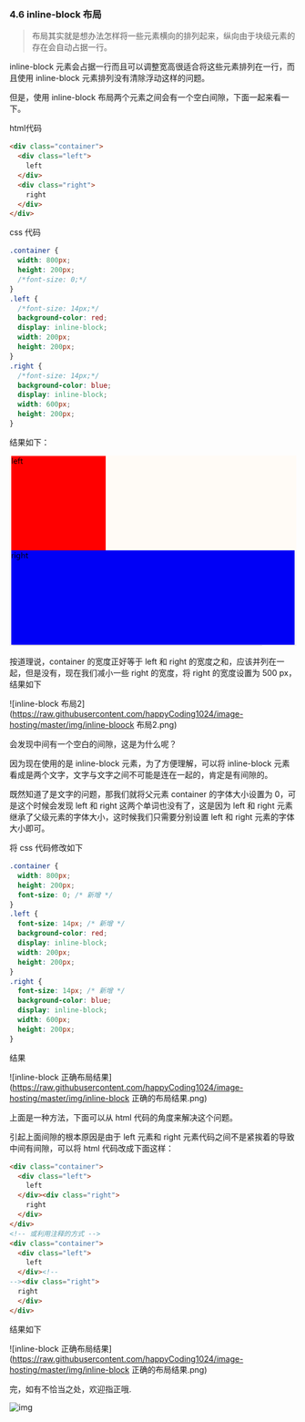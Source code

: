 ### 4.6 inline-block 布局

> 布局其实就是想办法怎样将一些元素横向的排列起来，纵向由于块级元素的存在会自动占据一行。

inline-block 元素会占据一行而且可以调整宽高很适合将这些元素排列在一行，而且使用 inline-block 元素排列没有清除浮动这样的问题。

但是，使用 inline-block 布局两个元素之间会有一个空白间隙，下面一起来看一下。

html代码

```html
<div class="container">
  <div class="left">
    left
  </div>
  <div class="right">
    right
  </div>
</div>
```

css 代码

```css
.container {
  width: 800px;
  height: 200px;
  /*font-size: 0;*/
}
.left {
  /*font-size: 14px;*/
  background-color: red;
  display: inline-block;
  width: 200px;
  height: 200px;
}
.right {
  /*font-size: 14px;*/
  background-color: blue;
  display: inline-block;
  width: 600px;
  height: 200px;
}
```

结果如下：

![inline-block 布局1](https://raw.githubusercontent.com/happyCoding1024/image-hosting/master/img/inline-block布局1.png)

按道理说，container 的宽度正好等于 left 和 right 的宽度之和，应该并列在一起，但是没有，现在我们减小一些 right 的宽度，将 right 的宽度设置为 500 px，结果如下

![inline-block 布局2](https://raw.githubusercontent.com/happyCoding1024/image-hosting/master/img/inline-bloock 布局2.png)

会发现中间有一个空白的间隙，这是为什么呢？

因为现在使用的是 inline-block 元素，为了方便理解，可以将 inline-block 元素看成是两个文字，文字与文字之间不可能是连在一起的，肯定是有间隙的。

既然知道了是文字的问题，那我们就将父元素 container 的字体大小设置为 0，可是这个时候会发现 left 和 right 这两个单词也没有了，这是因为 left 和 right 元素继承了父级元素的字体大小，这时候我们只需要分别设置 left 和 right 元素的字体大小即可。

将 css 代码修改如下

```css
.container {
  width: 800px;
  height: 200px;
  font-size: 0; /* 新增 */
}
.left {
  font-size: 14px; /* 新增 */
  background-color: red;
  display: inline-block;
  width: 200px;
  height: 200px;
}
.right {
  font-size: 14px; /* 新增 */
  background-color: blue;
  display: inline-block;
  width: 600px;
  height: 200px;
}
```

结果

![inline-block 正确布局结果](https://raw.githubusercontent.com/happyCoding1024/image-hosting/master/img/inline-block 正确的布局结果.png)



上面是一种方法，下面可以从 html 代码的角度来解决这个问题。

引起上面间隙的根本原因是由于 left 元素和 right 元素代码之间不是紧挨着的导致中间有间隙，可以将 html 代码改成下面这样：

```html
<div class="container">
  <div class="left">
    left
  </div><div class="right">
  	right
  </div>
</div>
<!-- 或利用注释的方式 -->
<div class="container">
  <div class="left">
    left
  </div><!--
--><div class="right">
  right
  </div>
</div>
```

结果如下

![inline-block 正确布局结果](https://raw.githubusercontent.com/happyCoding1024/image-hosting/master/img/inline-block 正确的布局结果.png)



完，如有不恰当之处，欢迎指正哦.

![img]( https://images.cnblogs.com/cnblogs_com/zhangguicheng/1618684/o_200104014755爱你表情.gif)